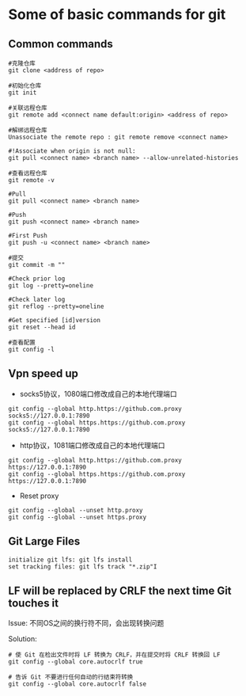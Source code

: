 # Some of basic commands for git
## Common commands
```
#克隆仓库
git clone <address of repo>

#初始化仓库
git init

#关联远程仓库
git remote add <connect name default:origin> <address of repo>

#解绑远程仓库
Unassociate the remote repo : git remote remove <connect name>

#!Associate when origin is not null:
git pull <connect name> <branch name> --allow-unrelated-histories 

#查看远程仓库
git remote -v

#Pull
git pull <connect name> <branch name>

#Push
git push <connect name> <branch name>

#First Push
git push -u <connect name> <branch name>

#提交
git commit -m ""

#Check prior log
git log --pretty=oneline

#Check later log
git reflog --pretty=oneline

#Get specified [id]version
git reset --head id

#查看配置
git config -l
```


## Vpn speed up
* socks5协议，1080端口修改成自己的本地代理端口
```
git config --global http.https://github.com.proxy socks5://127.0.0.1:7890
git config --global https.https://github.com.proxy socks5://127.0.0.1:7890
```

* http协议，1081端口修改成自己的本地代理端口
```
git config --global http.https://github.com.proxy https://127.0.0.1:7890
git config --global https.https://github.com.proxy https://127.0.0.1:7890
```

* Reset proxy
```
git config --global --unset http.proxy
git config --global --unset https.proxy
```

## Git Large Files
```
initialize git lfs: git lfs install
set tracking files: git lfs track "*.zip"I
```



## LF will be replaced by CRLF the next time Git touches it

Issue: 不同OS之间的换行符不同，会出现转换问题

Solution: 

```
# 使 Git 在检出文件时将 LF 转换为 CRLF，并在提交时将 CRLF 转换回 LF
git config --global core.autocrlf true

# 告诉 Git 不要进行任何自动的行结束符转换
git config --global core.autocrlf false
```

